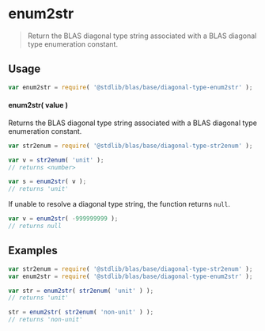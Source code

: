 <!--

@license Apache-2.0

Copyright (c) 2024 The Stdlib Authors.

Licensed under the Apache License, Version 2.0 (the "License");
you may not use this file except in compliance with the License.
You may obtain a copy of the License at

   http://www.apache.org/licenses/LICENSE-2.0

Unless required by applicable law or agreed to in writing, software
distributed under the License is distributed on an "AS IS" BASIS,
WITHOUT WARRANTIES OR CONDITIONS OF ANY KIND, either express or implied.
See the License for the specific language governing permissions and
limitations under the License.

-->

# enum2str

> Return the BLAS diagonal type string associated with a BLAS diagonal type enumeration constant.

<!-- Section to include introductory text. Make sure to keep an empty line after the intro `section` element and another before the `/section` close. -->

<section class="intro">

</section>

<!-- /.intro -->

<!-- Package usage documentation. -->

<section class="usage">

## Usage

```javascript
var enum2str = require( '@stdlib/blas/base/diagonal-type-enum2str' );
```

#### enum2str( value )

Returns the BLAS diagonal type string associated with a BLAS diagonal type enumeration constant.

```javascript
var str2enum = require( '@stdlib/blas/base/diagonal-type-str2enum' );

var v = str2enum( 'unit' );
// returns <number>

var s = enum2str( v );
// returns 'unit'
```

If unable to resolve a diagonal type string, the function returns `null`.

```javascript
var v = enum2str( -999999999 );
// returns null
```

</section>

<!-- /.usage -->

<!-- Package usage notes. Make sure to keep an empty line after the `section` element and another before the `/section` close. -->

<section class="notes">

</section>

<!-- /.notes -->

<!-- Package usage examples. -->

<section class="examples">

## Examples

<!-- eslint no-undef: "error" -->

```javascript
var str2enum = require( '@stdlib/blas/base/diagonal-type-str2enum' );
var enum2str = require( '@stdlib/blas/base/diagonal-type-enum2str' );

var str = enum2str( str2enum( 'unit' ) );
// returns 'unit'

str = enum2str( str2enum( 'non-unit' ) );
// returns 'non-unit'
```

</section>

<!-- /.examples -->

<!-- Section to include cited references. If references are included, add a horizontal rule *before* the section. Make sure to keep an empty line after the `section` element and another before the `/section` close. -->

<section class="references">

</section>

<!-- /.references -->

<!-- Section for related `stdlib` packages. Do not manually edit this section, as it is automatically populated. -->

<section class="related">

</section>

<!-- /.related -->

<!-- Section for all links. Make sure to keep an empty line after the `section` element and another before the `/section` close. -->

<section class="links">

</section>

<!-- /.links -->
